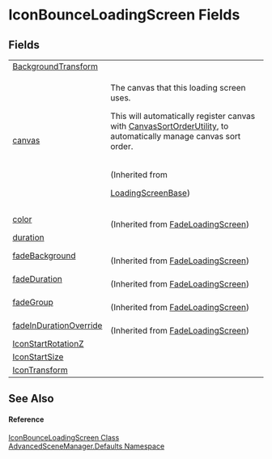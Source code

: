 # IconBounceLoadingScreen Fields




## Fields
<table>
<tr>
<td><a href="F_AdvancedSceneManager_Defaults_IconBounceLoadingScreen_BackgroundTransform.md">BackgroundTransform</a></td>
<td> </td></tr>
<tr>
<td><a href="F_AdvancedSceneManager_Loading_LoadingScreenBase_canvas.md">canvas</a></td>
<td><p>The canvas that this loading screen uses.</p><p>

This will automatically register canvas with <a href="T_AdvancedSceneManager_Utility_CanvasSortOrderUtility.md">CanvasSortOrderUtility</a>, to automatically manage canvas sort order.</p><br />(Inherited from <a href="T_AdvancedSceneManager_Loading_LoadingScreenBase.md">

LoadingScreenBase</a>)</td></tr>
<tr>
<td><a href="F_AdvancedSceneManager_Defaults_FadeLoadingScreen_color.md">color</a></td>
<td><br />(Inherited from <a href="T_AdvancedSceneManager_Defaults_FadeLoadingScreen.md">FadeLoadingScreen</a>)</td></tr>
<tr>
<td><a href="F_AdvancedSceneManager_Defaults_IconBounceLoadingScreen_duration.md">duration</a></td>
<td> </td></tr>
<tr>
<td><a href="F_AdvancedSceneManager_Defaults_FadeLoadingScreen_fadeBackground.md">fadeBackground</a></td>
<td><br />(Inherited from <a href="T_AdvancedSceneManager_Defaults_FadeLoadingScreen.md">FadeLoadingScreen</a>)</td></tr>
<tr>
<td><a href="F_AdvancedSceneManager_Defaults_FadeLoadingScreen_fadeDuration.md">fadeDuration</a></td>
<td><br />(Inherited from <a href="T_AdvancedSceneManager_Defaults_FadeLoadingScreen.md">FadeLoadingScreen</a>)</td></tr>
<tr>
<td><a href="F_AdvancedSceneManager_Defaults_FadeLoadingScreen_fadeGroup.md">fadeGroup</a></td>
<td><br />(Inherited from <a href="T_AdvancedSceneManager_Defaults_FadeLoadingScreen.md">FadeLoadingScreen</a>)</td></tr>
<tr>
<td><a href="F_AdvancedSceneManager_Defaults_FadeLoadingScreen_fadeInDurationOverride.md">fadeInDurationOverride</a></td>
<td><br />(Inherited from <a href="T_AdvancedSceneManager_Defaults_FadeLoadingScreen.md">FadeLoadingScreen</a>)</td></tr>
<tr>
<td><a href="F_AdvancedSceneManager_Defaults_IconBounceLoadingScreen_IconStartRotationZ.md">IconStartRotationZ</a></td>
<td> </td></tr>
<tr>
<td><a href="F_AdvancedSceneManager_Defaults_IconBounceLoadingScreen_IconStartSize.md">IconStartSize</a></td>
<td> </td></tr>
<tr>
<td><a href="F_AdvancedSceneManager_Defaults_IconBounceLoadingScreen_IconTransform.md">IconTransform</a></td>
<td> </td></tr>
</table>

## See Also


#### Reference
<a href="T_AdvancedSceneManager_Defaults_IconBounceLoadingScreen.md">IconBounceLoadingScreen Class</a>  
<a href="N_AdvancedSceneManager_Defaults.md">AdvancedSceneManager.Defaults Namespace</a>  
